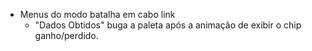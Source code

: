 - Menus do modo batalha em cabo link
  - "Dados Obtidos" buga a paleta após a animação de exibir o chip ganho/perdido.